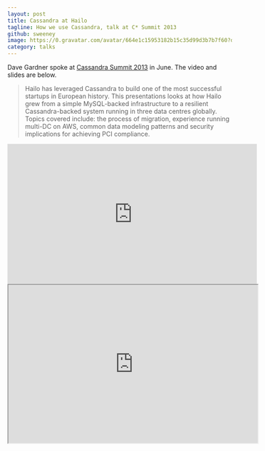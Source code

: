 ```yaml
---
layout: post
title: Cassandra at Hailo
tagline: How we use Cassandra, talk at C* Summit 2013
github: sweeney
image: https://0.gravatar.com/avatar/664e1c15953182b15c35d99d3b7b7f60?d=https%3A%2F%2Fidenticons.github.com%2Fb4affa4f6b27df047d63d66fe4ac5600.png
category: talks
---
```

Dave Gardner spoke at [Cassandra Summit 2013](http://www.datastax.com/company/news-and-events/events/cassandrasummit2013) in June. The video and slides are below.

> Hailo has leveraged Cassandra to build one of the most successful startups in European history. This presentations looks at how Hailo grew from a simple MySQL-backed infrastructure to a resilient Cassandra-backed system running in three data centres globally. Topics covered include: the process of migration, experience running multi-DC on AWS, common data modeling patterns and security implications for achieving PCI compliance.

<iframe width="560" height="315" src="http://www.youtube.com/embed/-RT9Pl7dB6U" frameborder="0" allowfullscreen="allowfullscreen"> </iframe>
<br />
<iframe src="http://www.slideshare.net/slideshow/embed_code/22870794" width="560" height="356" allowfullscreen="true"> </iframe>
